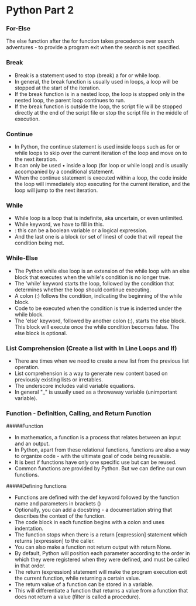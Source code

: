 # Python Part 2

### For-Else
The else function after the for function takes precedence over search adventures - to provide a program exit when the search is not specified.

### Break
* Break is a statement used to stop (break) a for or while loop.
* In general, the break function is usually used in loops, a loop will be stopped at the start of the iteration.
* If the break function is in a nested loop, the loop is stopped only in the nested loop, the parent loop continues to run.
* If the break function is outside the loop, the script file will be stopped directly at the end of the script file or stop the script file in the middle of execution.

### Continue
* In Python, the continue statement is used inside loops such as for or while loops to skip over the current iteration of the loop and move on to the next iteration.
* It can only be used • inside a loop (for loop or while loop) and is usually accompanied by a conditional statement.
* When the continue statement is executed within a loop, the code inside the loop will immediately stop executing for the current iteration, and the loop will jump to the next iteration.

### While
* While loop is a loop that is indefinite, aka uncertain, or even unlimited.
* While keyword, we have to fill in this.
* : this can be a boolean variable or a logical expression.
* And the last one is a block (or set of lines) of code that will repeat the condition being met.

### While-Else
* The Python while else loop is an extension of the while loop with an else block that executes when the while's condition is no longer true.
* The 'while' keyword starts the loop, followed by the condition that determines whether the loop should continue executing.
* A colon (:) follows the condition, indicating the beginning of the while block.
* Code to be executed when the condition is true is indented under the while block.
* The 'else' keyword, followed by another colon (:), starts the else block. This block will execute once the while condition becomes false. The else block is optional.

### List Comprehension (Create a list with In Line Loops and If)
* There are times when we need to create a new list from the previous list operation.
* List comprehension is a way to generate new content based on previously existing lists or irretables.
* The underscore includes valid variable equations.
* In general "_" is usually used as a throwaway variable (unimportant variable).

### Function - Definition, Calling, and Return Function

#####Function
* In mathematics, a function is a process that relates between an input and an output.
* In Python, apart from these relational functions, functions are also a way to organize code - with the ultimate goal of code being reusable.
* It is best if functions have only one specific use but can be reused.
* Common functions are provided by Python. But we can define our own functions.

#####Defining functions
* Functions are defined with the def keyword followed by the function name and parameters in brackets ()
* Optionally, you can add a docstring - a documentation string that describes the context of the function.
* The code block in each function begins with a colon and uses indentation.
* The function stops when there is a return [expression] statement which returns [expression] to the caller.
* You can also make a function not return output with return None.
* By default, Python will position each parameter according to the order in which they were registered when they were defined, and must be called in that order.
* The return (expression) statement will make the program execution exit the current function, while returning a certain value.
* The return value of a function can be stored in a variable.
* This will differentiate a function that returns a value from a function that does not return a value (filter is called a procedure).
